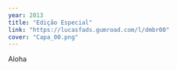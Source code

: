 ```yaml
---
year: 2013
title: "Edição Especial"
link: "https://lucasfads.gumroad.com/l/dmbr00"
cover: "Capa_00.png"
---
```

Aloha